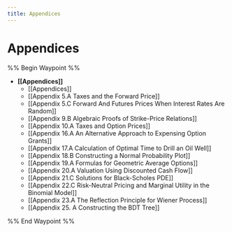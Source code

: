 ```yaml
---
title: Appendices
---
```


# Appendices
%% Begin Waypoint %%
- **[[Appendices]]**
	- [[Appendices]]
	- [[Appendix 5.A Taxes and the Forward Price]]
	- [[Appendix 5.C Forward And Futures Prices When Interest Rates Are Random]]
	- [[Appendix 9.B Algebraic Proofs of Strike-Price Relations]]
	- [[Appendix 10.A Taxes and Option Prices]]
	- [[Appendix 16.A An Alternative Approach to Expensing Option Grants]]
	- [[Appendix 17.A Calculation of Optimal Time to Drill an Oil Well]]
	- [[Appendix 18.B Constructing a Normal Probability Plot]]
	- [[Appendix 19.A Formulas for Geometric Average Options]]
	- [[Appendix 20.A Valuation Using Discounted Cash Flow]]
	- [[Appendix 21.C Solutions for Black-Scholes PDE]]
	- [[Appendix 22.C Risk-Neutral Pricing and Marginal Utility in the Binomial Model]]
	- [[Appendix 23.A The Reflection Principle for Wiener Process]]
	- [[Appendix 25. A Constructing the BDT Tree]]

%% End Waypoint %%